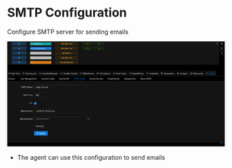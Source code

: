 # SMTP Configuration

Configure SMTP server for sending emails

![img.png](img.png)

- The agent can use this configuration to send emails
